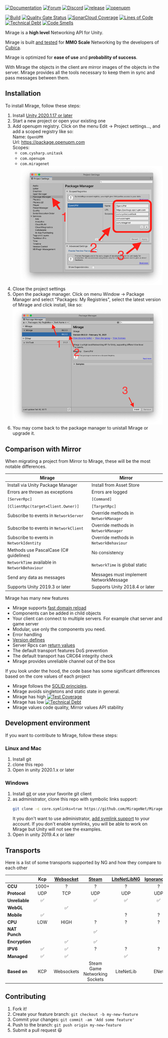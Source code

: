 [![Documentation](https://img.shields.io/badge/documentation-brightgreen.svg)](https://miragenet.github.io/Mirage/)
[![Forum](https://img.shields.io/badge/forum-brightgreen.svg)](https://forum.unity.com/threads/mirror-networking-for-unity-aka-hlapi-community-edition.425437/)
[![Discord](https://img.shields.io/discord/809535064551456888.svg)](https://discordapp.com/invite/DTBPBYvexy)
[![release](https://img.shields.io/github/release/MirageNet/Mirage.svg)](https://github.com/MirageNet/Mirage/releases/latest)
[![openupm](https://img.shields.io/npm/v/com.miragenet.mirage?label=openupm&registry_uri=https://package.openupm.com)](https://openupm.com/packages/com.miragenet.mirage/)

[![Build](https://github.com/MirageNet/Mirage/workflows/CI/badge.svg)](https://github.com/MirageNet/Mirage/actions?query=workflow%3ACI)
[![Quality Gate Status](https://sonarcloud.io/api/project_badges/measure?project=MirageNet_Mirage&metric=alert_status)](https://sonarcloud.io/dashboard?id=MirageNet_Mirage)
[![SonarCloud Coverage](https://sonarcloud.io/api/project_badges/measure?project=MirageNet_Mirage&metric=coverage)](https://sonarcloud.io/component_measures?id=MirageNet_Mirage&metric=coverage)
[![Lines of Code](https://sonarcloud.io/api/project_badges/measure?project=MirageNet_Mirage&metric=ncloc)](https://sonarcloud.io/dashboard?id=MirageNet_Mirage)
[![Technical Debt](https://sonarcloud.io/api/project_badges/measure?project=MirageNet_Mirage&metric=sqale_index)](https://sonarcloud.io/dashboard?id=MirageNet_Mirage)
[![Code Smells](https://sonarcloud.io/api/project_badges/measure?project=MirageNet_Mirage&metric=code_smells)](https://sonarcloud.io/dashboard?id=MirageNet_Mirage)


Mirage is a **high level** Networking API for Unity.

Mirage is built [and tested](https://www.youtube.com/watch?v=mDCNff1S9ZU) for **MMO Scale** Networking by the developers of  [Cubica](https://cubica.net).

Mirage is optimized for **ease of use** and **probability of success**.

With Mirage the objects in the client are mirror images of the objects in the server.  Mirage provides all the tools necessary to keep them in sync and pass messages between them.

## Installation

To install Mirage, follow these steps:

1) Install [Unity 2020.1.17 or later](https://unity.com/)
2) Start a new project or open your existing one
3) Add openupm registry.  Click on the menu Edit -> Project settings...,  and add a scoped registry like so: <br/>
    Name: `OpenUPM` <br/>
    Url: https://package.openupm.com <br/>
    Scopes:
    - `com.cysharp.unitask`
    - `com.openupm`
    - `com.miragenet`
   ![Scoped Registry](doc/images/Scoped%20Registry.png)
4) Close the project settings
5) Open the package manager.  Click on menu Window -> Package Manager and select "Packages: My Registries", select the latest version of Mirage and click install, like so:
   ![Install Mirage](doc/images/Install%20Mirage.png)
6) You may come back to the package manager to unistall Mirage or upgrade it.

## Comparison with Mirror
When migrating a project from Mirror to Mirage, these will be the most notable differences.

| Mirage                                      | Mirror                                 |
| --------------------------------------------- | -------------------------------------- |
| Install via Unity Package Manager             | Install from Asset Store               |
| Errors are thrown as exceptions               | Errors are logged                      |
| `[ServerRpc]`                                 | `[Command]`                            |
| `[ClientRpc(target=Client.Owner)]`            | `[TargetRpc]`                          |
| Subscribe to events in `NetworkServer`        | Override methods in `NetworkManager`   |
| Subscribe to events in `NetworkClient`        | Override methods in `NetworkManager`   |
| Subscribe to events in `NetworkIdentity`      | Override methods in `NetworkBehaviour` |
| Methods use PascalCase (C# guidelines)        | No consistency                         |
| `NetworkTime` available in `NetworkBehaviour` | `NetworkTime` is global static         |
| Send any data as messages                     | Messages must implement NetworkMessage |
| Supports Unity 2019.3 or later                | Supports Unity 2018.4 or later         |

Mirage has many new features
* Mirage supports [fast domain reload](https://blogs.unity3d.com/2019/11/05/enter-play-mode-faster-in-unity-2019-3/)
* Components can be added in child objects
* Your client can connect to multiple servers. For example chat server and game server
* Modular,  use only the components you need.
* Error handling
* [Version defines](https://docs.unity3d.com/Manual/ScriptCompilationAssemblyDefinitionFiles.html#define-symbols)
* Server Rpcs can [return values](https://miragenet.github.io/Mirage/Articles/Guides/Communications/RemoteActions.html)
* The default transport features DoS prevention
* The default transport has CRC64 integrity check
* Mirage provides unreliable channel out of the box

If you look under the hood,  the code base has some significant differences based on the core values of each project
* Mirage follows the [SOLID principles](https://en.wikipedia.org/wiki/SOLID).
* Mirage avoids singletons and static state in general.
* Mirage has high [![Test Coverage](https://sonarcloud.io/api/project_badges/measure?project=MirageNet_Mirage&metric=coverage)](https://sonarcloud.io/dashboard?id=MirageNet_Mirage)
* Mirage has low [![Technical Debt](https://sonarcloud.io/api/project_badges/measure?project=MirageNet_Mirage&metric=sqale_index)](https://sonarcloud.io/dashboard?id=MirageNet_Mirage)
* Mirage values code quality,  Mirror values API stability

## Development environment
If you want to contribute to  Mirage, follow these steps:

### Linux and Mac
1) Install git
2) clone this repo
3) Open in unity 2020.1.x or later

### Windows
1) Install [git](https://git-scm.com/download/win) or use your favorite git client
2) as administrator, clone this repo with symbolic links support:
    ```sh
    git clone -c core.symlinks=true https://github.com/MirageNet/Mirage.git
    ```
    It you don't want to use administrator, [add symlink support](https://www.joshkel.com/2018/01/18/symlinks-in-windows/) to your account.
    If you don't enable symlinks, you will be able to work on Mirage but Unity will not see the examples.
3) Open in unity 2019.4.x or later

## Transports
Here is a list of some transports supported by NG and how they compare to each other

|                |        Kcp         | [Websocket](https://github.com/MirageNet/WebsocketNG) | [Steam](https://github.com/dragonslaya84/FizzySteamyMirror) | [LiteNetLibNG](https://github.com/uweenukr/LiteNetLibNG) | [IgnoranceNG](https://github.com/dragonslaya84/IgnoranceNG) |
| -------------- | :----------------: | :--------------------------------------------------: | :---------------------------------------------------------: | :------------------------------------------------------: | :---------------------------------------------------------: |
| **CCU**        |       1000+        |                          ?                           |                              ?                              |                            ?                             |                              ?                              |
| **Protocol**   |        UDP         |                         TCP                          |                             UDP                             |                           UDP                            |                             UDP                             |
| **Unreliable** | :white_check_mark: |                                                      |                     :white_check_mark:                      |                    :white_check_mark:                    |                     :white_check_mark:                      |
| **WebGL**      |                    |                  :white_check_mark:                  |                                                             |                                                          |                                                             |
| **Mobile**     | :white_check_mark: |                                                      |                                                             |                            ?                             |                              ?                              |
| **CPU**        |        LOW         |                         HIGH                         |                              ?                              |                            ?                             |                              ?                              |
| **NAT Punch**  |                    |                                                      |                     :white_check_mark:                      |                                                          |                                                             |
| **Encryption** |                    |                  :white_check_mark:                  |                     :white_check_mark:                      |                                                          |                                                             |
| **IPV6**       | :white_check_mark: |                  :white_check_mark:                  |                              ?                              |                            ?                             |                              ?                              |
| **Managed**    | :white_check_mark: |                  :white_check_mark:                  |                                                             |                    :white_check_mark:                    |                                                             |
| **Based on**   |        KCP         |                      Websockets                      |                Steam Game Networking Sockets                |                        LiteNetLib                        |                            ENet                             |

## Contributing


1. Fork it!
2. Create your feature branch: `git checkout -b my-new-feature`
3. Commit your changes: `git commit -am 'Add some feature'`
4. Push to the branch: `git push origin my-new-feature`
5. Submit a pull request :smiley:
